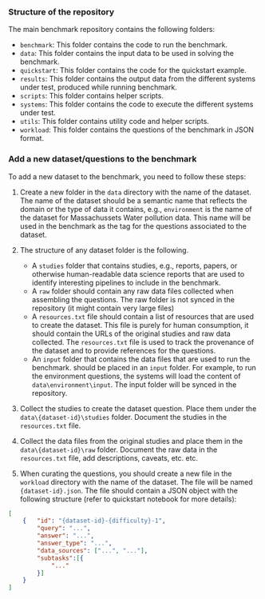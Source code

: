 ### Structure of the repository

The main benchmark repository contains the following folders:
- `benchmark`: This folder contains the code to run the benchmark.
- `data`: This folder contains the input data to be used in solving the benchmark.
- `quickstart`: This folder contains the code for the quickstart example.
- `results`: This folder contains the output data from the different systems under test, produced while running benchmark.
- `scripts`: This folder contains helper scripts.
- `systems`: This folder contains the code to execute the different systems under test.
- `utils`: This folder contains utility code and helper scripts.
- `workload`: This folder contains the questions of the benchmark in JSON format.

### Add a new dataset/questions to the benchmark

To add a new dataset to the benchmark, you need to follow these steps:
1. Create a new folder in the `data` directory with the name of the dataset. 
The name of the dataset should be a semantic name that reflects the domain or the type of data it contains, e.g., `environment` is the name of the dataset for Massachussets Water pollution data. This name will be used in the benchmark as the tag for the questions associated to the dataset.

2. The structure of any dataset folder is the following.
    - A `studies` folder that contains studies, e.g., reports, papers, or otherwise human-readable data science reports that are used to identify interesting pipelines to include in the benchmark. 
    - A `raw` folder should contain any raw data files collected when assembling the questions. The raw folder is not synced in the repository (it might contain very large files)
    - A `resources.txt` file should contain a list of resources that are used to create the dataset. This file is purely for human consumption, it should contain the URLs of the original studies and raw data collected. The `resources.txt` file is used to track the provenance of the dataset and to provide references for the questions.
    - An `input` folder that contains the data files that are used to run the benchmark. should be placed in an `input` folder. For example, to run the environment questions, the systems will load the content of `data\environment\input`. The input folder will be synced in the repository.

3. Collect the studies to create the dataset question. Place them under the `data\{dataset-id}\studies` folder. Document the studies in the `resources.txt` file.

4. Collect the data files from the original studies and place them in the  `data\{dataset-id}\raw` folder. Document the raw data in the `resources.txt` file, add descriptions, caveats, etc. etc.

5. When curating the questions, you should create a new file in the `workload` directory with the name of the dataset. The file will be named `{dataset-id}.json`. The file should contain a JSON object with the following structure (refer to quickstart notebook for more details):

```json
[
    {   "id": "{dataset-id}-{difficulty}-1",
        "query": "...",
        "answer": "...",
        "answer_type": "...",
        "data_sources": ["...", "..."],
        "subtasks":[{
            "..."
        }]
    }
]
``` 
